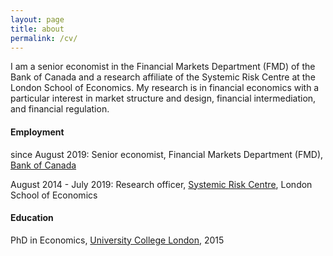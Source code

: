 ```yaml
---
layout: page
title: about
permalink: /cv/
---
```


I am a senior economist in the Financial Markets Department (FMD) of the Bank of Canada and a research affiliate of the Systemic Risk Centre at the London School of Economics. My research is in financial economics with a particular interest in market structure and design, financial intermediation, and financial regulation.

#### Employment
since August 2019: Senior economist, Financial Markets Department (FMD), [Bank of Canada](https://www.bankofcanada.ca/research/)

August 2014 - July 2019: Research officer, [Systemic Risk Centre](http://www.systemicrisk.ac.uk/), London School of Economics

#### Education
PhD in Economics, [University College London](https://www.ucl.ac.uk/economics/), 2015
